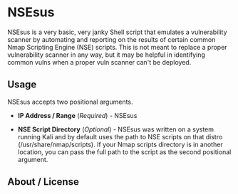 # NSEsus

NSEsus is a very basic, very janky Shell script that emulates a vulnerability scanner by automating and reporting on the results of certain common Nmap Scripting Engine (NSE) scripts. This is not meant to replace a proper vulnerability scanner in any way, but it may be helpful in identifying common vulns when a proper vuln scanner can't be deployed.

## Usage

NSEsus accepts two positional arguments.

- **IP Address / Range** (*Required*) - NSEsus 

- **NSE Script Directory** (*Optional*) - NSEsus was written on a system running Kali and by default uses the path to NSE scripts on that distro (/usr/share/nmap/scripts). If your Nmap scripts directory is in another location, you can pass the full path to the script as the second positional argument.

## About / License
